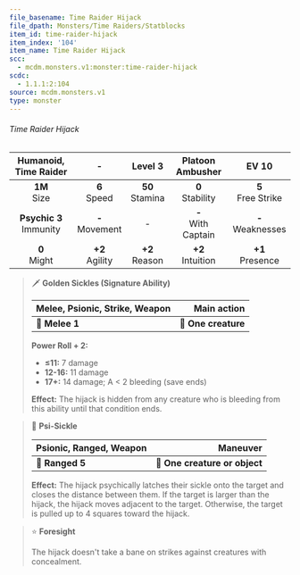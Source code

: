 ```yaml
---
file_basename: Time Raider Hijack
file_dpath: Monsters/Time Raiders/Statblocks
item_id: time-raider-hijack
item_index: '104'
item_name: Time Raider Hijack
scc:
  - mcdm.monsters.v1:monster:time-raider-hijack
scdc:
  - 1.1.1:2:104
source: mcdm.monsters.v1
type: monster
---
```


###### Time Raider Hijack

|    Humanoid, Time Raider    |          -          |       Level 3       |    Platoon Ambusher     |         EV 10          |
| :-------------------------: | :-----------------: | :-----------------: | :---------------------: | :--------------------: |
|      **1M**<br/> Size       |  **6**<br/> Speed   | **50**<br/> Stamina |  **0**<br/> Stability   | **5**<br/> Free Strike |
| **Psychic 3**<br/> Immunity | **-**<br/> Movement |          -          | **-**<br/> With Captain | **-**<br/> Weaknesses  |
|      **0**<br/> Might       | **+2**<br/> Agility | **+2**<br/> Reason  |  **+2**<br/> Intuition  |  **+1**<br/> Presence  |

<!-- -->
> 🗡 **Golden Sickles (Signature Ability)**
>
> | **Melee, Psionic, Strike, Weapon** |     **Main action** |
> | ---------------------------------- | ------------------: |
> | **📏 Melee 1**                     | **🎯 One creature** |
>
> **Power Roll + 2:**
>
> - **≤11:** 7 damage
> - **12-16:** 11 damage
> - **17+:** 14 damage; A < 2 bleeding (save ends)
>
> **Effect:** The hijack is hidden from any creature who is bleeding from this ability until that condition ends.

<!-- -->
> 🏹 **Psi-Sickle**
>
> | **Psionic, Ranged, Weapon** |                  **Maneuver** |
> | --------------------------- | ----------------------------: |
> | **📏 Ranged 5**             | **🎯 One creature or object** |
>
> **Effect:** The hijack psychically latches their sickle onto the target and closes the distance between them. If the target is larger than the hijack, the hijack moves adjacent to the target. Otherwise, the target is pulled up to 4 squares toward the hijack.

<!-- -->
> ⭐️ **Foresight**
>
> The hijack doesn't take a bane on strikes against creatures with concealment.
